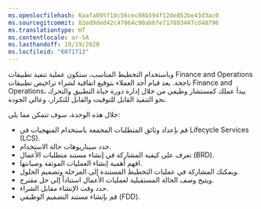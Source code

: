 ```yaml
---
ms.openlocfilehash: 6aafa095f18c56cec88b594f12de852be43d3ac0
ms.sourcegitcommit: 82ed9ded42c47064c90ab6fe717893447cd48796
ms.translationtype: HT
ms.contentlocale: ar-SA
ms.lasthandoff: 10/19/2020
ms.locfileid: "6071713"
---
```

وباستخدام التخطيط المناسب، ستكون عملية تنفيذ تطبيقات Finance and Operations ناجحة. بعد قيام أحد العملاء بتوقيع اتفاقية لشراء تراخيص تطبيقات Finance and Operations، يبدأ عملك كمستشار وظيفي من خلال إدارة دورة حياة التطبيق والتحرك نحو التنفيذ القابل للتوقيت والقابل للتكرار، وعالي الجودة.

خلال هذه الوحدة، سوف تتمكن مما يلي:

- قم بإعداد وثائق المتطلبات المجمعة باستخدام المنهجيات في Lifecycle Services (LCS). 
- حدد سيناريوهات حالة الاستخدام.
- تعرف علي كيفية المشاركة في إنشاء مستند متطلبات الأعمال (BRD).
- افهم أهمية إنشاء العمليات الموثقة وصيانتها.
- ويمكنك المشاركة في عمليات التخطيط المستندة إلى المرحلة وتصميم الحلول.
- ويتيح وصف الحالة المستقبلية لعمليات الأعمال استناداً إلى حل مقترح.
- حدد وقت الإنشاء مقابل الشراء.
- قم بإنشاء مستند التصميم الوظيفي (FDD).

